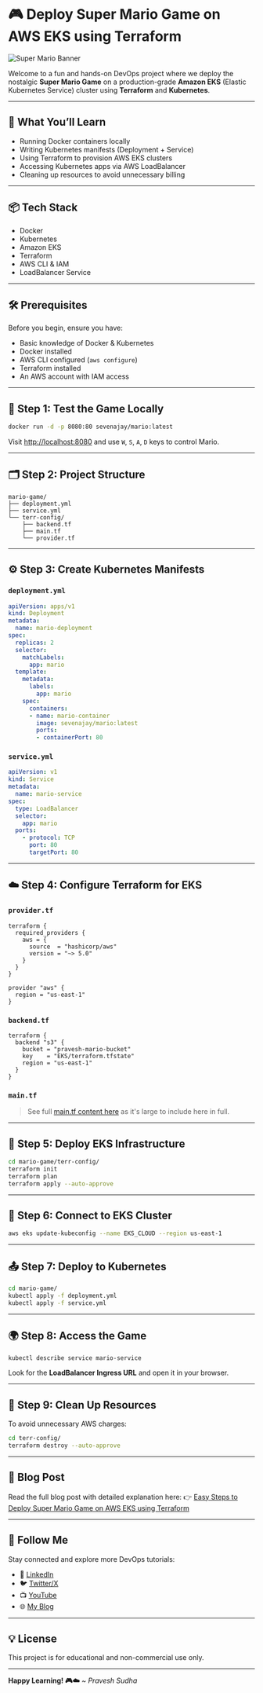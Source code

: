 # 🎮 Deploy Super Mario Game on AWS EKS using Terraform

![Super Mario Banner](https://www.nintendo.com/eu/media/images/10_share_images/portals_3/2x1_SuperMarioHub_image1600w.jpg)

Welcome to a fun and hands-on DevOps project where we deploy the nostalgic **Super Mario Game** on a production-grade **Amazon EKS** (Elastic Kubernetes Service) cluster using **Terraform** and **Kubernetes**.

---

## 🚀 What You’ll Learn

- Running Docker containers locally
- Writing Kubernetes manifests (Deployment + Service)
- Using Terraform to provision AWS EKS clusters
- Accessing Kubernetes apps via AWS LoadBalancer
- Cleaning up resources to avoid unnecessary billing

---

## 📦 Tech Stack

- Docker
- Kubernetes
- Amazon EKS
- Terraform
- AWS CLI & IAM
- LoadBalancer Service

---

## 🛠️ Prerequisites

Before you begin, ensure you have:

- Basic knowledge of Docker & Kubernetes
- Docker installed
- AWS CLI configured (`aws configure`)
- Terraform installed
- An AWS account with IAM access

---

## 🧪 Step 1: Test the Game Locally

```bash
docker run -d -p 8080:80 sevenajay/mario:latest
````

Visit [http://localhost:8080](http://localhost:8080) and use `W`, `S`, `A`, `D` keys to control Mario.

---

## 🗂️ Step 2: Project Structure

```
mario-game/
├── deployment.yml
├── service.yml
└── terr-config/
    ├── backend.tf
    ├── main.tf
    └── provider.tf
```

---

## ⚙️ Step 3: Create Kubernetes Manifests

### `deployment.yml`

```yaml
apiVersion: apps/v1
kind: Deployment
metadata:
  name: mario-deployment
spec:
  replicas: 2
  selector:
    matchLabels:
      app: mario
  template:
    metadata:
      labels:
        app: mario
    spec:
      containers:
      - name: mario-container
        image: sevenajay/mario:latest 
        ports:
        - containerPort: 80
```

### `service.yml`

```yaml
apiVersion: v1
kind: Service
metadata:
  name: mario-service
spec:
  type: LoadBalancer
  selector:
    app: mario
  ports:
    - protocol: TCP
      port: 80
      targetPort: 80
```

---

## ☁️ Step 4: Configure Terraform for EKS

### `provider.tf`

```hcl
terraform {
  required_providers {
    aws = {
      source  = "hashicorp/aws"
      version = "~> 5.0"
    }
  }
}

provider "aws" {
  region = "us-east-1"
}
```

### `backend.tf`

```hcl
terraform {
  backend "s3" {
    bucket = "pravesh-mario-bucket"
    key    = "EKS/terraform.tfstate"
    region = "us-east-1"
  }
}
```

### `main.tf`

> See full [main.tf content here](https://dev.to/aws-builders/easy-steps-to-deploy-super-mario-game-on-aws-eks-using-terraform-4oi) as it's large to include here in full.

---

## 🚀 Step 5: Deploy EKS Infrastructure

```bash
cd mario-game/terr-config/
terraform init
terraform plan
terraform apply --auto-approve
```

---

## 🔗 Step 6: Connect to EKS Cluster

```bash
aws eks update-kubeconfig --name EKS_CLOUD --region us-east-1
```

---

## 📤 Step 7: Deploy to Kubernetes

```bash
cd mario-game/
kubectl apply -f deployment.yml
kubectl apply -f service.yml
```

---

## 🌍 Step 8: Access the Game

```bash
kubectl describe service mario-service
```

Look for the **LoadBalancer Ingress URL** and open it in your browser.

---

## 🧹 Step 9: Clean Up Resources

To avoid unnecessary AWS charges:

```bash
cd terr-config/
terraform destroy --auto-approve
```

---

## 📖 Blog Post

Read the full blog post with detailed explanation here:
👉 [Easy Steps to Deploy Super Mario Game on AWS EKS using Terraform](https://dev.to/aws-builders/easy-steps-to-deploy-super-mario-game-on-aws-eks-using-terraform-4oi)

---

## 🙌 Follow Me

Stay connected and explore more DevOps tutorials:

* 🔗 [LinkedIn](https://linkedin.com/in/praveshsudha)
* 🐦 [Twitter/X](https://twitter.com/praveshsudha)
* 📺 [YouTube](https://youtube.com/@praveshsudha)
* 🌐 [My Blog](https://blog.praveshsudha.com)

---

## 💡 License

This project is for educational and non-commercial use only.

---

**Happy Learning! 🎮☁️**
*\~ Pravesh Sudha*


